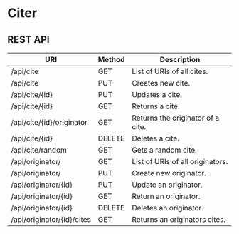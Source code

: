 # Citer

## REST API

| URI                      | Method | Description                      
---------------------------|--------|-----------------------------------
/api/cite                  | GET    | List of URIs of all cites.        
/api/cite                  | PUT    | Creates new cite.                    
/api/cite/{id}             | PUT    | Updates a cite.                   
/api/cite/{id}             | GET    | Returns a cite.                   
/api/cite/{id}/originator  | GET    | Returns the originator of a cite. 
/api/cite/{id}             | DELETE | Deletes a cite.                   
/api/cite/random           | GET    | Gets a random cite.               
/api/originator/           | GET    | List of URIs of all originators.  
/api/originator/           | PUT    | Create new originator.            
/api/originator/{id}       | PUT    | Update an originator.             
/api/originator/{id}       | GET    | Return an originator.             
/api/originator/{id}       | DELETE | Deletes an originator.            
/api/originator/{id}/cites | GET    | Returns an originators cites.     